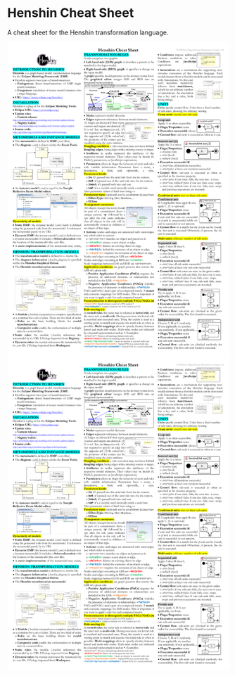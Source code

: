 # Henshin Cheat Sheet
A cheat sheet for the Henshin transformation language.

![](Henshin_cheatsheet1.png)
![](Henshin_cheatsheet1.png)
